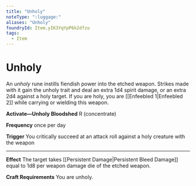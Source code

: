 ```yaml
---
title: "Unholy"
noteType: ":luggage:"
aliases: "Unholy"
foundryId: Item.yIK3YqYpP6k2dfzu
tags:
  - Item
---
```


# Unholy

An _unholy_ rune instills fiendish power into the etched weapon. Strikes made with it gain the unholy trait and deal an extra 1d4 spirit damage, or an extra 2d4 against a holy target. If you are holy, you are [[Enfeebled 1|Enfeebled 2]] while carrying or wielding this weapon.

**Activate—Unholy Bloodshed** R (concentrate)

**Frequency** once per day

**Trigger** You critically succeed at an attack roll against a holy creature with the weapon

* * *

**Effect** The target takes [[Persistent Damage|Persistent Bleed Damage]] equal to 1d8 per weapon damage die of the etched weapon.

**Craft Requirements** You are unholy.
